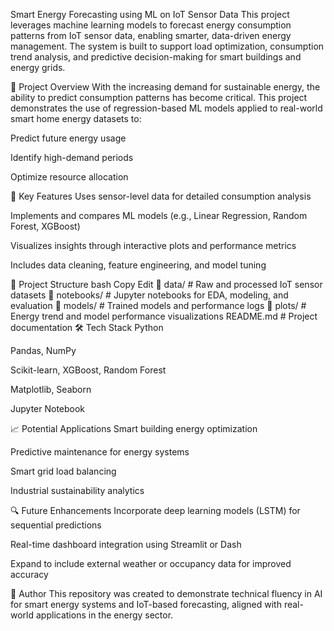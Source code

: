 Smart Energy Forecasting using ML on IoT Sensor Data
This project leverages machine learning models to forecast energy consumption patterns from IoT sensor data, enabling smarter, data-driven energy management. The system is built to support load optimization, consumption trend analysis, and predictive decision-making for smart buildings and energy grids.

🚀 Project Overview
With the increasing demand for sustainable energy, the ability to predict consumption patterns has become critical. This project demonstrates the use of regression-based ML models applied to real-world smart home energy datasets to:

Predict future energy usage

Identify high-demand periods

Optimize resource allocation

🧠 Key Features
Uses sensor-level data for detailed consumption analysis

Implements and compares ML models (e.g., Linear Regression, Random Forest, XGBoost)

Visualizes insights through interactive plots and performance metrics

Includes data cleaning, feature engineering, and model tuning

📂 Project Structure
bash
Copy
Edit
📁 data/             # Raw and processed IoT sensor datasets
📁 notebooks/        # Jupyter notebooks for EDA, modeling, and evaluation
📁 models/           # Trained models and performance logs
📁 plots/            # Energy trend and model performance visualizations
README.md            # Project documentation
🛠️ Tech Stack
Python

Pandas, NumPy

Scikit-learn, XGBoost, Random Forest

Matplotlib, Seaborn

Jupyter Notebook

📈 Potential Applications
Smart building energy optimization

Predictive maintenance for energy systems

Smart grid load balancing

Industrial sustainability analytics

🔍 Future Enhancements
Incorporate deep learning models (LSTM) for sequential predictions

Real-time dashboard integration using Streamlit or Dash

Expand to include external weather or occupancy data for improved accuracy

📌 Author
This repository was created to demonstrate technical fluency in AI for smart energy systems and IoT-based forecasting, aligned with real-world applications in the energy sector.
